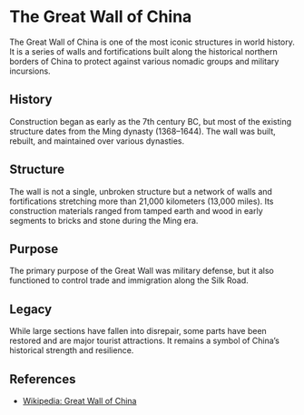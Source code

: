# The Great Wall of China

The Great Wall of China is one of the most iconic structures in world history. It is a series of walls and fortifications built along the historical northern borders of China to protect against various nomadic groups and military incursions.

## History

Construction began as early as the 7th century BC, but most of the existing structure dates from the Ming dynasty (1368–1644). The wall was built, rebuilt, and maintained over various dynasties.

## Structure

The wall is not a single, unbroken structure but a network of walls and fortifications stretching more than 21,000 kilometers (13,000 miles). Its construction materials ranged from tamped earth and wood in early segments to bricks and stone during the Ming era.

## Purpose

The primary purpose of the Great Wall was military defense, but it also functioned to control trade and immigration along the Silk Road.

## Legacy

While large sections have fallen into disrepair, some parts have been restored and are major tourist attractions. It remains a symbol of China’s historical strength and resilience.

## References

- [Wikipedia: Great Wall of China](https://en.wikipedia.org/wiki/Great_Wall_of_China)